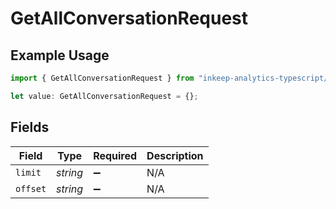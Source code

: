 # GetAllConversationRequest

## Example Usage

```typescript
import { GetAllConversationRequest } from "inkeep-analytics-typescript/models/operations";

let value: GetAllConversationRequest = {};
```

## Fields

| Field              | Type               | Required           | Description        |
| ------------------ | ------------------ | ------------------ | ------------------ |
| `limit`            | *string*           | :heavy_minus_sign: | N/A                |
| `offset`           | *string*           | :heavy_minus_sign: | N/A                |